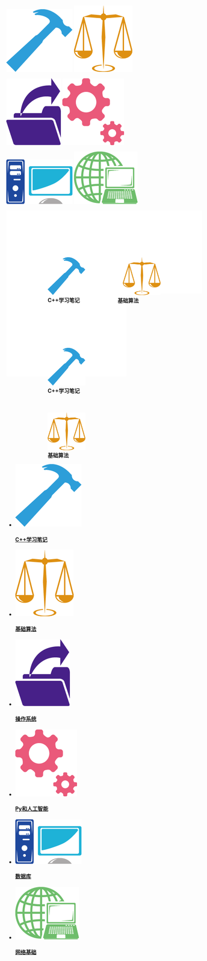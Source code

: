 ![C++学习笔记](/s_ico/cpp.png)            ![基础算法](/s_ico/al.png)

![操作系统](/s_ico/sys.png)              ![Py和人工智能基础](/s_ico/py.png)

![数据库](/s_ico/data.png)                ![网络基础](/s_ico/net.png)



<div style="width:300px;border:110px solid white">
 <p style="float:left">
 <img src="/s_ico/cpp.png" alt="Sample"  width="100" height="100">
 <br/>   
  <b>C++学习笔记</b>
  </p>
    
 <p style="float:right">
 　<img src="/s_ico/al.png" alt="Sample"  width="100" height="100">
 <br/>   
  <b>基础算法</b>
  </p>
  </div>



















<div style="width:100px;border:110px solid white">
<p style="float:left">
　<img src="/s_ico/cpp.png" alt="Sample"  width="100" height="100">
<br/>   
<b>C++学习笔记</b>
</p>

<p style="float:right">
　<img src="/s_ico/al.png" alt="Sample"  width="100" height="100">
<br/>   
<b>基础算法</b>
</p>
</div>



<head>
<meta http-equiv="Content-Type" content="text/html;charset=UTF-8">
<title>MY_Git</title>
<link rel="stylesheet" type="text/css" href="css/reset.css">
<link rel="stylesheet" type="text/css" href="css/main.css">
</head>

<link rel="stylesheet" type="text/css" href="css/main.css">
<link rel="stylesheet" type="text/css" href="css/reset.css">
<ul class="goods_type_list clearfix">
   <li>
  <a href="detail.html"><img src="/s_ico/cpp.png"></a>
  <h4><a href="detail.html">C++学习笔记</a></h4>
  </li>

 <li>
  <a href="#"><img src="/s_ico/al.png"></a>
  <h4><a href="#">基础算法</a></h4>
        
 </li>

<li>
 <a href="#"><img src="/s_ico/sys.png"></a>
   <h4><a href="#">操作系统</a></h4>
       
</li>

 <li>
  <a href="#"><img src="/s_ico/py.png"></a>
   <h4><a href="#">Py和人工智能</a></h4>
       
 </li>

 <li>
   <a href="#"><img src="/s_ico/data.png"></a>
  <h4><a href="#">数据库</a></h4>
       
 </li>



 <li>
 <a href="#"><img src="/s_ico/net.png"></a>
 <h4><a href="#">网络基础</a></h4>
        
 </li>
</ul>





